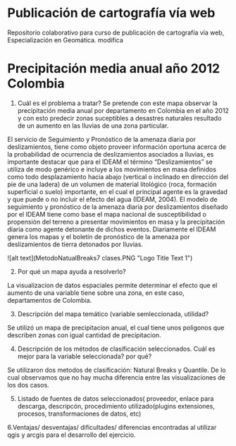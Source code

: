 # Publicación de cartografía vía web
Repositorio colaborativo para curso de publicación de cartografía vía web, Especialización en Geomática. 
modifica
# Precipitación media anual año 2012 Colombia

1. Cuál es el problema a tratar?
Se pretende con este mapa observar la precipitación media anual por departamento en Colombia en el año 2012 y con esto predecir zonas suceptibles a desastres naturales resultado de un aumento en las lluvias de una zona particular. 

El servicio de Seguimiento y Pronóstico de la amenaza diaria por deslizamientos, tiene como objeto proveer información oportuna acerca de la probabilidad de ocurrencia de deslizamientos asociados a lluvias, es importante destacar que para el IDEAM el término “Deslizamientos” se utiliza de modo genérico e incluye a los movimientos en masa definidos como todo desplazamiento hacia abajo (vertical o inclinado en dirección del pie de una ladera) de un volumen de material litológico (roca, formación superficial o suelo) importante, en el cual el principal agente es la gravedad y que puede o no incluir el efecto del agua (IDEAM, 2004). El modelo de seguimiento y pronóstico de la amenaza diaria por deslizamientos diseñado por el IDEAM tiene como base el mapa nacional de susceptibilidad o propensión del terreno a presentar movimientos en masa y la precipitación diaria como agente detonante de dichos eventos. Diariamente el IDEAM genera los mapas y el boletín de pronóstico de la amenaza por deslizamientos de tierra detonados por lluvias.

![alt text](MetodoNatualBreaks7 clases.PNG "Logo Title Text 1")

2. Por qué un mapa ayuda a resolverlo?

La visualizacion de datos espaciales permite determinar el efecto que el aumento de una variable tiene sobre una zona, en este caso, departamentos de Colombia. 

3. Descripción del mapa temático (variable semleccionada, utilidad?

Se utilizó un mapa de precipitacion anual, el cual tiene unos poligonos que describen zonas con igual cantidad de precipitacion. 

4. Descripción de los métodos de clasificación seleccionados. Cuál es mejor para la variable seleccionada? por qué?

Se utilizaron dos metodos de clasificación: Natural Breaks y Quantile. De lo cual observamos que no hay mucha diferencia entre las visualizaciones de los dos casos. 

5. Listado de fuentes de datos seleccionados( proveedor, enlace para descarga, descripcón, procedimiento utilizado(plugins extensiones, procesos, transformaciones de datos, etc)



6.Ventajas/ desventajas/ dificultades/ diferencias encontradas al utilizar qgis y arcgis para el desarrollo del ejercicio.


